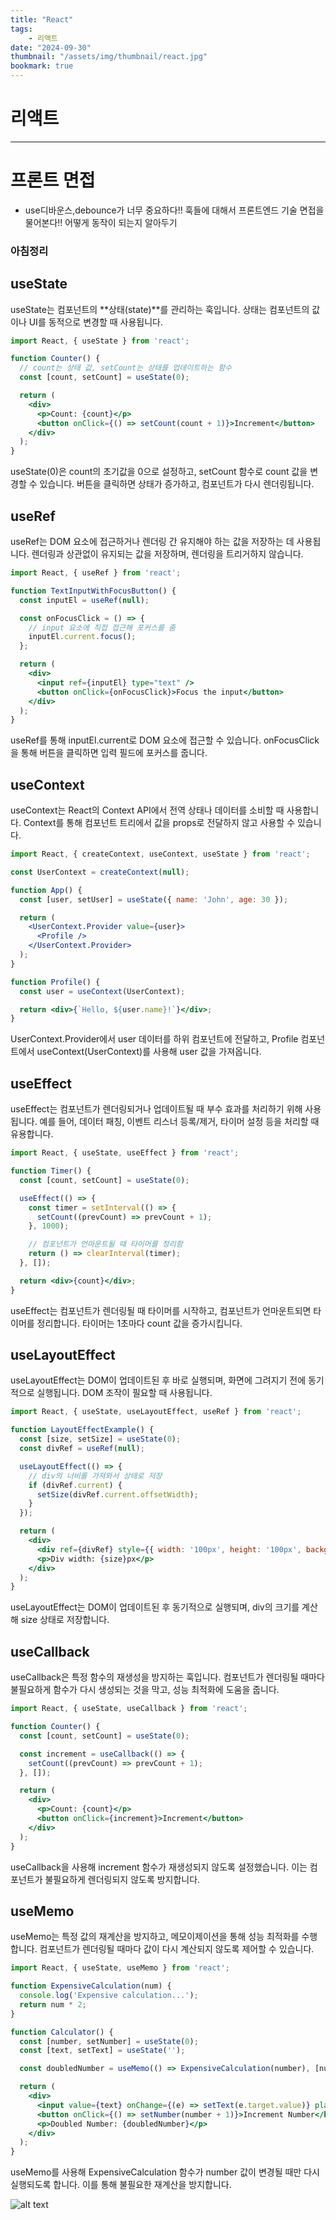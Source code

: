 ```yaml
---
title: "React"
tags:
    - 리액트
date: "2024-09-30"
thumbnail: "/assets/img/thumbnail/react.jpg"
bookmark: true
---
```


#  리액트
---

##

# 프론트 면접
- use디바운스,debounce가 너무 중요하다!!
훅들에 대해서 프론트엔드 기술 면접을 물어본다!! 어떻게 동작이 되는지 알아두기


### 아침정리

## useState
useState는 컴포넌트의 **상태(state)**를 관리하는 훅입니다. 상태는 컴포넌트의 값이나 UI를 동적으로 변경할 때 사용됩니다.

```jsx
import React, { useState } from 'react';

function Counter() {
  // count는 상태 값, setCount는 상태를 업데이트하는 함수
  const [count, setCount] = useState(0);

  return (
    <div>
      <p>Count: {count}</p>
      <button onClick={() => setCount(count + 1)}>Increment</button>
    </div>
  );
}
```
useState(0)은 count의 초기값을 0으로 설정하고, setCount 함수로 count 값을 변경할 수 있습니다.
버튼을 클릭하면 상태가 증가하고, 컴포넌트가 다시 렌더링됩니다.



## useRef
useRef는 DOM 요소에 접근하거나 렌더링 간 유지해야 하는 값을 저장하는 데 사용됩니다. 렌더링과 상관없이 유지되는 값을 저장하며, 렌더링을 트리거하지 않습니다.

```jsx
import React, { useRef } from 'react';

function TextInputWithFocusButton() {
  const inputEl = useRef(null);

  const onFocusClick = () => {
    // input 요소에 직접 접근해 포커스를 줌
    inputEl.current.focus();
  };

  return (
    <div>
      <input ref={inputEl} type="text" />
      <button onClick={onFocusClick}>Focus the input</button>
    </div>
  );
}


```
useRef를 통해 inputEl.current로 DOM 요소에 접근할 수 있습니다.
onFocusClick을 통해 버튼을 클릭하면 입력 필드에 포커스를 줍니다.


## useContext
useContext는 React의 Context API에서 전역 상태나 데이터를 소비할 때 사용합니다. Context를 통해 컴포넌트 트리에서 값을 props로 전달하지 않고 사용할 수 있습니다.

```jsx
import React, { createContext, useContext, useState } from 'react';

const UserContext = createContext(null);

function App() {
  const [user, setUser] = useState({ name: 'John', age: 30 });

  return (
    <UserContext.Provider value={user}>
      <Profile />
    </UserContext.Provider>
  );
}

function Profile() {
  const user = useContext(UserContext);

  return <div>{`Hello, ${user.name}!`}</div>;
}
```
UserContext.Provider에서 user 데이터를 하위 컴포넌트에 전달하고, Profile 컴포넌트에서 useContext(UserContext)를 사용해 user 값을 가져옵니다.

## useEffect
useEffect는 컴포넌트가 렌더링되거나 업데이트될 때 부수 효과를 처리하기 위해 사용됩니다. 예를 들어, 데이터 패칭, 이벤트 리스너 등록/제거, 타이머 설정 등을 처리할 때 유용합니다.
```jsx
import React, { useState, useEffect } from 'react';

function Timer() {
  const [count, setCount] = useState(0);

  useEffect(() => {
    const timer = setInterval(() => {
      setCount((prevCount) => prevCount + 1);
    }, 1000);

    // 컴포넌트가 언마운트될 때 타이머를 정리함
    return () => clearInterval(timer);
  }, []);

  return <div>{count}</div>;
}

```
useEffect는 컴포넌트가 렌더링될 때 타이머를 시작하고, 컴포넌트가 언마운트되면 타이머를 정리합니다.
타이머는 1초마다 count 값을 증가시킵니다.


## useLayoutEffect
useLayoutEffect는 DOM이 업데이트된 후 바로 실행되며, 화면에 그려지기 전에 동기적으로 실행됩니다. DOM 조작이 필요할 때 사용됩니다.

```jsx
import React, { useState, useLayoutEffect, useRef } from 'react';

function LayoutEffectExample() {
  const [size, setSize] = useState(0);
  const divRef = useRef(null);

  useLayoutEffect(() => {
    // div의 너비를 가져와서 상태로 저장
    if (divRef.current) {
      setSize(divRef.current.offsetWidth);
    }
  });

  return (
    <div>
      <div ref={divRef} style={{ width: '100px', height: '100px', backgroundColor: 'lightblue' }} />
      <p>Div width: {size}px</p>
    </div>
  );
}

```
useLayoutEffect는 DOM이 업데이트된 후 동기적으로 실행되며, div의 크기를 계산해 size 상태로 저장합니다.

## useCallback
useCallback은 특정 함수의 재생성을 방지하는 훅입니다. 컴포넌트가 렌더링될 때마다 불필요하게 함수가 다시 생성되는 것을 막고, 성능 최적화에 도움을 줍니다.

```jsx
import React, { useState, useCallback } from 'react';

function Counter() {
  const [count, setCount] = useState(0);

  const increment = useCallback(() => {
    setCount((prevCount) => prevCount + 1);
  }, []);

  return (
    <div>
      <p>Count: {count}</p>
      <button onClick={increment}>Increment</button>
    </div>
  );
}
```
useCallback을 사용해 increment 함수가 재생성되지 않도록 설정했습니다. 이는 컴포넌트가 불필요하게 렌더링되지 않도록 방지합니다.


## useMemo
useMemo는 특정 값의 재계산을 방지하고, 메모이제이션을 통해 성능 최적화를 수행합니다. 컴포넌트가 렌더링될 때마다 값이 다시 계산되지 않도록 제어할 수 있습니다.
```jsx
import React, { useState, useMemo } from 'react';

function ExpensiveCalculation(num) {
  console.log('Expensive calculation...');
  return num * 2;
}

function Calculator() {
  const [number, setNumber] = useState(0);
  const [text, setText] = useState('');

  const doubledNumber = useMemo(() => ExpensiveCalculation(number), [number]);

  return (
    <div>
      <input value={text} onChange={(e) => setText(e.target.value)} placeholder="Type something" />
      <button onClick={() => setNumber(number + 1)}>Increment Number</button>
      <p>Doubled Number: {doubledNumber}</p>
    </div>
  );
}
```
useMemo를 사용해 ExpensiveCalculation 함수가 number 값이 변경될 때만 다시 실행되도록 합니다. 이를 통해 불필요한 재계산을 방지합니다.

![alt text](/assets\img\react_img\r1.png)


